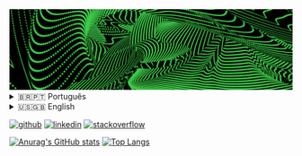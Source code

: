 <div>
  <img src="/assets/banner.png" alt="Banner" title="Banner">
  <details>
    <summary>🇧🇷🇵🇹 Português</summary>
    
### Olá 👋, meu nome é Luiz Fernando
#### Estudante de Ciência da Computação na PUC Minas

Olá! Meu nome é Luiz Fernando, tenho 19 anos, moro em Belo Horizonte, Minas Gerais e estou no quarto período do curso de Ciência da Computação na PUC Minas. Possuo conhecimento das linguagens C, C++, C#, Java, Python, Javascript, e experiência com HTML, CSS e a biblioteca React JS - porém ainda tenho muito a aprender. Finalizei em Agosto de 2021 um programa de 3 meses com a Compass UOL, onde aprendi a utilizar React e todo seu ecossistema para a criação de um ambiente Front-end, além de aumentar e muito meu conhecimento quanto a Javascript, HTML e CSS. 

Meu primeiro contato com programação foi aos 12 anos, com Arduino e Scratch, e, apesar de ter priorizado os estudos na escola durante o Ensino Médio e Fundamental, meu entusiasmo com o assunto é o mesmo de quando mais jovem. 

Além de tecnologia, possuo muito interesse em artes, música e cinema, e sonho em um dia poder unir todos esses interesses ao meu trabalho.

  </details>
  <details>
    <summary>🇺🇸🇬🇧 English</summary>

### Hi there 👋, my name is Luiz Fernando
#### Computer Science Student at PUC Minas

Hello! My name is Luiz Fernando, I'm 19, and currently live in Belo Horizonte, Brazil. I'm on the 4th semester of the Computer Science course at PUC Minas.
I'm currently familiarized with C, C++, C#, Python, Java, Javascript, HTML and CSS, and with the framework React. In August 2021 I finished a 3 month internship program at Compasso UOL, where I got to learn how to use React to build web pages, besides increasing my overall knowledge of Javascript, HTML and CSS in general.

I began learning to program with Arduino and Scratch when I was 12, and even though I prioritized school over developing my programming skills throughout the last couple of years of high school, my enthusiasm over the subject remained the same as of that little kid playing around with a circuit board and a computer.

Besides technology in general, I'm particularly passionate about art, music and cinema, and I dream of one day being able to work with all of those at once.

  </details>
</div>


[<img src='https://cdn.jsdelivr.net/npm/simple-icons@3.0.1/icons/github.svg' alt='github' height='40'>](https://github.com/lfnand0)  [<img src='https://cdn.jsdelivr.net/npm/simple-icons@3.0.1/icons/linkedin.svg' alt='linkedin' height='40'>](https://www.linkedin.com/in/luizf-dev/)  [<img src='https://cdn.jsdelivr.net/npm/simple-icons@3.0.1/icons/stackoverflow.svg' alt='stackoverflow' height='40'>](https://stackoverflow.com/users/15472473)  


[![Anurag's GitHub stats](https://github-readme-stats.vercel.app/api?username=lfnand0&theme=gotham&show_icons=true)](https://github.com/anuraghazra/github-readme-stats)
[![Top Langs](https://github-readme-stats.vercel.app/api/top-langs/?username=anuraghazra&layout=compact&theme=gotham)](https://github.com/anuraghazra/github-readme-stats)